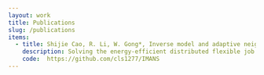 ```yaml
---
layout: work
title: Publications
slug: /publications
items:
  - title: Shijie Cao, R. Li, W. Gong*, Inverse model and adaptive neighborhood search based cooperative optimizer for energy-efficient distributed flexible job shop scheduling, Swarm and Evolutionary Computation.
    description: Solving the energy-efficient distributed flexible job shop scheduling problem (EEDFJSP) obtains increased attention. However, most previous studies barely considered the large-scale nature of the decision variables of EEDFJSP. In this paper, the large-scale EEDFJSP with two minimized objectives of makespan and total energy consumption (TEC) is studied. To efficiently deal with this problem, an inverse model and adaptive neighborhood search based cooperative optimizer is proposed. First, the inverse model is applied to the job shop scheduling problem. Then, the inverse model and adaptive local search operators cooperate search is designed to obtain offspring. Furthermore, an adaptive strategy for local search operators is developed. Finally, it is compared with other multi-objective optimization algorithms to confirm the effectiveness of the proposed algorithm, including MOEA/D, NSGA-II, IM-MOEA/D, HMMA, HSLFA, and SPAMA. Experimental results demonstrate the superior performance in solving EEDFJSP compared to these six state-of-the-art multi-objective optimization algorithms.
    code:  https://github.com/cls1277/IMANS
---
```


<!-- This is an example of a "Work" page, displaying your work, your interests, your projects. -->
<br />
<br />
